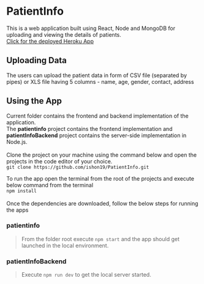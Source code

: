# PatientInfo
This is a web application built using React, Node and MongoDB for uploading and viewing the details of patients. <br/>
[Click for the deployed Heroku App](https://peaceful-falls-30799.herokuapp.com/)

## Uploading Data
The users can upload the patient data in form of CSV file (separated by pipes) or XLS file having 5 columns - name, age, gender, contact, address

## Using the App
Current folder contains the frontend and backend implementation of the application.<br>
The <b>patientinfo</b> project contains the frontend implementation and <b>patientInfoBackend</b> project contains the server-side implementation in Node.js.<br/><br/>
Clone the project on your machine using the command below and open the projects in the code editor of your choice.<br /> 
`git clone https://github.com/ishon19/PatientInfo.git`


To run the app open the terminal from the root of the projects and execute below command from the terminal <br/>
`npm install`
<br><br>
Once the dependencies are downloaded, follow the below steps for running the apps <br/>

### patientinfo
> From the folder root execute `npm start` and the app should get launched in the local environment.

### patientInfoBackend
> Execute `npm run dev` to get the local server started.
